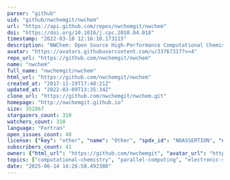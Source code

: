 ```yaml
---
parser: "github"
uid: "github/nwchemgit/nwchem"
url: "https://api.github.com/repos/nwchemgit/nwchem"
doi: "https://doi.org/10.1016/j.cpc.2010.04.018"
timestamp: "2022-03-10 12:16:10.173115"
description: "NWChem: Open Source High-Performance Computational Chemistry"
avatar: "https://avatars.githubusercontent.com/u/33767317?v=4"
repo_url: "https://github.com/nwchemgit/nwchem"
name: "nwchem"
full_name: "nwchemgit/nwchem"
html_url: "https://github.com/nwchemgit/nwchem"
created_at: "2017-11-19T17:48:21Z"
updated_at: "2022-03-09T13:35:34Z"
clone_url: "https://github.com/nwchemgit/nwchem.git"
homepage: "http://nwchemgit.github.io"
size: 352867
stargazers_count: 310
watchers_count: 310
language: "Fortran"
open_issues_count: 48
license: {"key": "other", "name": "Other", "spdx_id": "NOASSERTION", "url": null, "node_id": "MDc6TGljZW5zZTA="}
subscribers_count: 41
owner: {"html_url": "https://github.com/nwchemgit", "avatar_url": "https://avatars.githubusercontent.com/u/33767317?v=4", "login": "nwchemgit", "type": "User"}
topics: ["computational-chemistry", "parallel-computing", "electronic-structure-calculations", "molecular-simulation", "density-functional-theory", "nwchem", "chemistry", "hartree-fock", "quantum-chemistry"]
date: "2025-06-14 14:26:58.492380"
---
```

